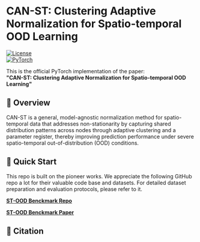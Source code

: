 # CAN-ST: Clustering Adaptive Normalization for Spatio-temporal OOD Learning

[![License](https://img.shields.io/badge/license-MIT-blue.svg)](LICENSE)  
[![PyTorch](https://img.shields.io/badge/PyTorch-%23EE4C2C.svg?logo=PyTorch&logoColor=white)](https://pytorch.org/)

This is the official PyTorch implementation of the paper:  
**"CAN-ST: Clustering Adaptive Normalization for Spatio-temporal OOD Learning"**

## 📌 Overview
CAN-ST is a general, model-agnostic normalization method for spatio-temporal data that addresses non-stationarity by capturing shared distribution patterns across nodes through adaptive clustering and a parameter register, thereby improving prediction performance under severe spatio-temporal out-of-distribution (OOD) conditions.

## 🚀 Quick Start

This repo is built on the pioneer works. We appreciate the following GitHub repo a lot for their valuable code base and datasets. For detailed dataset preparation and evaluation protocols, please refer to it.

[**ST-OOD Benckmark Repo**](https://github.com/Dreamzz5/ST-OOD)

[**ST-OOD Benckmark Paper**](https://arxiv.org/abs/2410.04740)


## 📜 Citation
 
